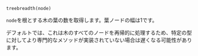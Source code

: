 ```
treebreadth(node)
```

`node`を根とする木の葉の数を取得します。葉ノードの幅は1です。

デフォルトでは、これは木のすべてのノードを再帰的に処理するため、特定の型に対してより専門的なメソッドが実装されていない場合は遅くなる可能性があります。
